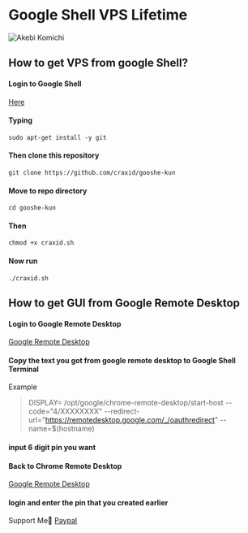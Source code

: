 # Google Shell VPS Lifetime

![Akebi Komichi](https://genix.eu.org/akebi.jpg)

## How to get VPS from google Shell?

#### Login to Google Shell
[Here](https://shell.cloud.google.com)

#### Typing
```sudo apt-get install -y git```

#### Then clone this repository 
```git clone https://github.com/craxid/gooshe-kun```

#### Move to repo directory
```cd gooshe-kun```

#### Then 
```chmod +x craxid.sh```

#### Now run
```./craxid.sh```

## How to get GUI from Google Remote Desktop
#### Login to Google Remote Desktop
[Google Remote Desktop](https://remotedesktop.google.com/headless)

#### Copy the text you got from google remote desktop to Google Shell Terminal 

Example
> DISPLAY= /opt/google/chrome-remote-desktop/start-host --code="4/XXXXXXXX" --redirect-url="https://remotedesktop.google.com/_/oauthredirect" --name=$(hostname)

#### input 6 digit pin you want

#### Back to Chrome Remote Desktop
[Google Remote Desktop](https://remotedesktop.google.com/access)

#### login and enter the pin that you created earlier

Support Me🥰
[Paypal](https://paypal.me/dedeklender)
